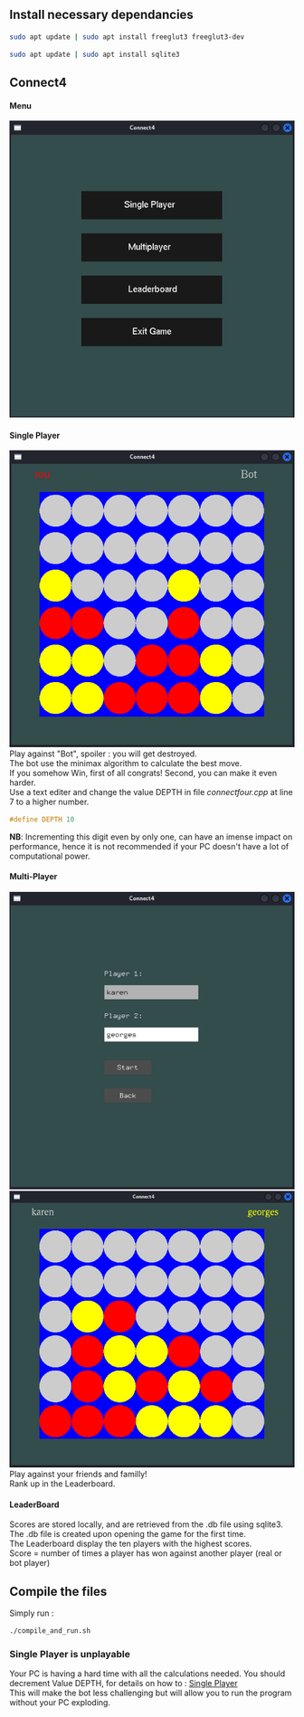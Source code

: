 ## Install necessary dependancies
```bash
sudo apt update | sudo apt install freeglut3 freeglut3-dev
```
```bash
sudo apt update | sudo apt install sqlite3
```

## Connect4

#### Menu
![Menu](screenshots/menu.png)

#### Single Player
![Single Player](screenshots/single.png)
Play against "Bot", spoiler : you will get destroyed.  
The bot use the minimax algorithm to calculate the best move.  
If you somehow Win, first of all congrats! Second, you can make it even harder.  
<a name="single-player"></a>
Use a text editer and change the value DEPTH in file *connectfour.cpp* at line 7 to a higher number.
```cpp
#define DEPTH 10
```
**NB**: Incrementing this digit even by only one, can have an imense impact on performance, hence it is not recommended if your PC doesn't have a lot of computational power.  

#### Multi-Player
![Multi-Player](screenshots/multi1.png)
![Multi-Player](screenshots/multi2.png)
Play against your friends and familly!  
Rank up in the Leaderboard.  

#### LeaderBoard
Scores are stored locally, and are retrieved from the .db file using sqlite3.  
The .db file is created upon opening the game for the first time.  
The Leaderboard display the ten players with the highest scores.  
Score = number of times a player has won against another player (real or bot player)  

## Compile the files

Simply run :
```bash
./compile_and_run.sh
```

### Single Player is unplayable
Your PC is having a hard time with all the calculations needed.
You should decrement Value DEPTH, for details on how to : [Single Player](#single-player)  
This will make the bot less challenging but will allow you to run the program without your PC exploding.

